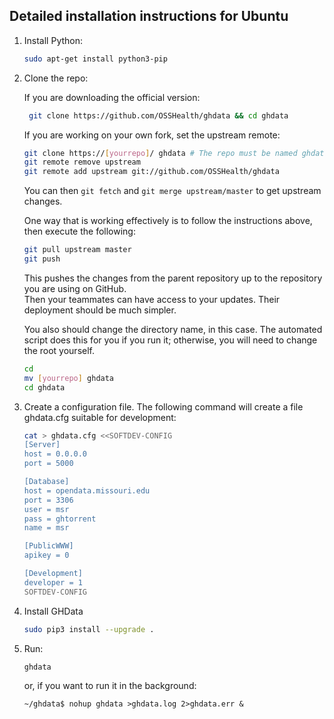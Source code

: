 ## Detailed installation instructions for Ubuntu

  1. Install Python:

      ```bash
      sudo apt-get install python3-pip
      ```

  2. Clone the repo:

     If you are downloading the official version:

     ```bash
      git clone https://github.com/OSSHealth/ghdata && cd ghdata
      ```

     If you are working on your own fork, set the upstream remote:

     ```bash
     git clone https://[yourrepo]/ ghdata # The repo must be named ghdata to serve local files
     git remote remove upstream
     git remote add upstream git://github.com/OSSHealth/ghdata
     ```

     You can then `git fetch` and `git merge upstream/master` to get upstream changes.
     
     One way that is working effectively is to follow the instructions above, then execute the following: 
     
     ```bash
     git pull upstream master
     git push
     ```
     
     This pushes the changes from the parent repository up to the repository you are using on GitHub.  
     Then your teammates can have access to your updates.  Their deployment should be much simpler. 
    
     You also should change the directory name, in this case.  The automated script does this for you if you run it; 
     otherwise, you will need to change the root yourself. 
    
     ```bash
     cd 
     mv [yourrepo] ghdata
     cd ghdata
     ```
     
  
  3. Create a configuration file. The following command will create
     a file ghdata.cfg suitable for development:

      ```bash
      cat > ghdata.cfg <<SOFTDEV-CONFIG
      [Server]
      host = 0.0.0.0
      port = 5000

      [Database]
      host = opendata.missouri.edu
      port = 3306
      user = msr
      pass = ghtorrent
      name = msr

      [PublicWWW]
      apikey = 0

      [Development]
      developer = 1
      SOFTDEV-CONFIG
      ```

  4. Install GHData

      ```bash
      sudo pip3 install --upgrade .
      ```

  4. Run:

      ```bash
      ghdata
      ```
      or, if you want to run it in the background:
      ```
      ~/ghdata$ nohup ghdata >ghdata.log 2>ghdata.err &
      ```
